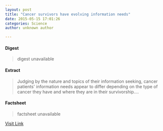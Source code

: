 ```yaml
---
layout: post
title: "Cancer survivors have evolving information needs"
date: 2015-05-15 17:01:26
categories: Science
author: unknown author

---
```



#### Digest
>digest unavailable

#### Extract
>Judging by the nature and topics of their information seeking, cancer patients' information needs appear to differ depending on the type of cancer they have and where they are in their survivorship....

#### Factsheet
>factsheet unavailable

[Visit Link](http://feeds.sciencedaily.com/~r/sciencedaily/~3/7vTeumtoSNs/150515130126.htm)


